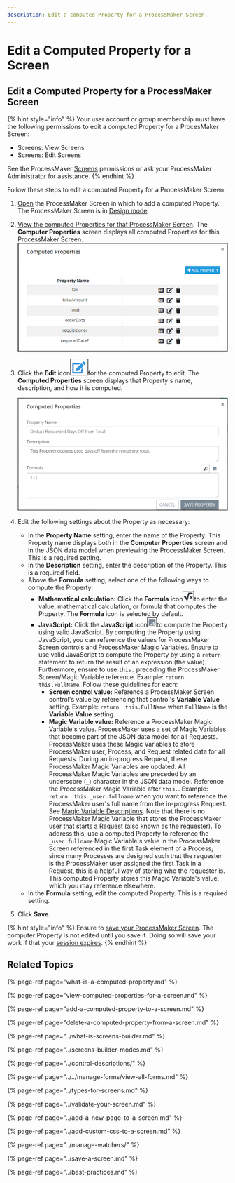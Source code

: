 ```yaml
---
description: Edit a computed Property for a ProcessMaker Screen.
---
```


# Edit a Computed Property for a Screen

## Edit a Computed Property for a ProcessMaker Screen

{% hint style="info" %}
Your user account or group membership must have the following permissions to edit a computed Property for a ProcesMaker Screen:

* Screens: View Screens
* Screens: Edit Screens

See the ProcessMaker [Screens](../../../../processmaker-administration/permission-descriptions-for-users-and-groups.md#screens) permissions or ask your ProcessMaker Administrator for assistance.
{% endhint %}

Follow these steps to edit a computed Property for a ProcessMaker Screen:

1. [Open](../../manage-forms/view-all-forms.md) the ProcessMaker Screen in which to add a computed Property. The ProcessMaker Screen is in [Design mode](../screens-builder-modes.md#editor-mode).
2. [View the computed Properties for that ProcessMaker Screen](view-computed-properties-for-a-screen.md#view-the-computed-properties-for-a-processmaker-screen). The **Computer Properties** screen displays all computed Properties for this ProcessMaker Screen. ![](../../../../.gitbook/assets/computed-properties-populated-screens-builder-processes.png)
3. Click the **Edit** icon![](../../../../.gitbook/assets/edit-icon.png)for the computed Property to edit. The **Computed Properties** screen displays that Property's name, description, and how it is computed.  

   ![](../../../../.gitbook/assets/computed-property-screen-edit-screens-builder-processes.png)

4. Edit the following settings about the Property as necessary:
   * In the **Property Name** setting, enter the name of the Property. This Property name displays both in the **Computer Properties** screen and in the JSON data model when previewing the ProcessMaker Screen. This is a required setting.
   * In the **Description** setting, enter the description of the Property. This is a required field.
   * Above the **Formula** setting, select one of the following ways to compute the Property:
     * **Mathematical calculation:** Click the **Formula** icon![](../../../../.gitbook/assets/formula-icon-computed-property-screens-builder-processes.png)to enter the value, mathematical calculation, or formula that computes the Property. The **Formula** icon is selected by default.
     * **JavaScript:** Click the **JavaScript** icon![](../../../../.gitbook/assets/javascript-icon-computed-property-screens-builder-processes.png)to compute the Property using valid JavaScript. By computing the Property using JavaScript, you can reference the values for ProcessMaker Screen controls and ProcessMaker [Magic Variables](../../../reference-global-variables-in-your-processmaker-assets.md). Ensure to use valid JavaScript to compute the Property by using a `return` statement to return the result of an expression \(the value\). Furthermore, ensure to use `this.` preceding the ProcessMaker Screen/Magic Variable reference. Example: `return this.FullName`. Follow these guidelines for each:
       * **Screen control value:** Reference a ProcessMaker Screen control's value by referencing that control's **Variable Value** setting. Example: `return  this.FullName` when `FullName` is the **Variable Value** setting.
       * **Magic Variable value:** Reference a ProcessMaker Magic Variable's value. ProcessMaker uses a set of Magic Variables that become part of the JSON data model for all Requests. ProcessMaker uses these Magic Variables to store ProcessMaker user, Process, and Request related data for all Requests. During an in-progress Request, these ProcessMaker Magic Variables are updated. All ProcessMaker Magic Variables are preceded by an underscore \(`_`\) character in the JSON data model. Reference the ProcessMaker Magic Variable after `this.`. Example: `return  this._user.fullname` when you want to reference the ProcessMaker user's full name from the in-progress Request. See [Magic Variable Descriptions](../../../reference-global-variables-in-your-processmaker-assets.md#global-variable-descriptions). Note that there is no ProcessMaker Magic Variable that stores the ProcessMaker user that starts a Request \(also known as the requester\). To address this, use a computed Property to reference the `_user.fullname` Magic Variable's value in the ProcessMaker Screen referenced in the first Task element of a Process; since many Processes are designed such that the requester is the ProcessMaker user assigned the first Task in a Request, this is a helpful way of storing  who the requester is. This computed Property stores this Magic Variable's value, which you may reference elsewhere.
   * In the **Formula** setting, edit the computed Property. This is a required setting.
5. Click **Save**.

{% hint style="info" %}
Ensure to [save your ProcessMaker Screen](../save-a-screen.md#save-a-processmaker-screen). The computer Property is not edited until you save it. Doing so will save your work if that your [session expires](../../../../using-processmaker/session-timeout-warning.md#session-timeout-warning).
{% endhint %}

## Related Topics

{% page-ref page="what-is-a-computed-property.md" %}

{% page-ref page="view-computed-properties-for-a-screen.md" %}

{% page-ref page="add-a-computed-property-to-a-screen.md" %}

{% page-ref page="delete-a-computed-property-from-a-screen.md" %}

{% page-ref page="../what-is-screens-builder.md" %}

{% page-ref page="../screens-builder-modes.md" %}

{% page-ref page="../control-descriptions/" %}

{% page-ref page="../../manage-forms/view-all-forms.md" %}

{% page-ref page="../types-for-screens.md" %}

{% page-ref page="../validate-your-screen.md" %}

{% page-ref page="../add-a-new-page-to-a-screen.md" %}

{% page-ref page="../add-custom-css-to-a-screen.md" %}

{% page-ref page="../manage-watchers/" %}

{% page-ref page="../save-a-screen.md" %}

{% page-ref page="../best-practices.md" %}

